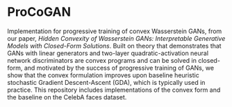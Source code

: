 # ProCoGAN

Implementation for progressive training of convex Wasserstein GANs, from our paper, *Hidden Convexity of Wasserstein GANs: Interpretable Generative Models with Closed-Form Solutions*. Built on theory that demonstrates that GANs with linear generators and two-layer quadratic-activation neural network discriminators are convex programs and can be solved in closed-form, and motivated by the success of progressive training of GANs, we show that the convex formulation improves upon baseline heuristic stochastic Gradient Descent-Ascent (GDA), which is typically used in practice. This repository includes implementations of the convex form and the baseline on the CelebA faces dataset. 
